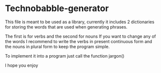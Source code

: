 # Technobabble-generator

This file is meant to be used as a library, currently it includes 2 dictionaries for storing the words that are used when generating phrases.

The first is for verbs and the second for nouns
If you want to change any of the words I recommend to write the verbs in present continuous form
and the nouns in plural form to keep the program simple.

To implement it into a program just call the function jargon()

I hope you enjoy
